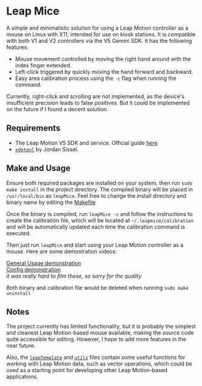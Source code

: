 # Leap Mice
A simple and minimalistic solution for using a Leap Motion 
controller as a mouse on Linux with X11, intended for use 
on kiosk stations. It is compatible with both V1 and V2 
controllers via the V5 Gemini SDK. It has the following features:
- Mouse movement controlled by moving the right hand around with 
the index finger extended.
- Left-click triggered by quickly moving the hand forward and 
backward.
- Easy area calibration process using the `-c` flag when running 
the command.

Currently, right-click and scrolling are not implemented, as the 
device's insufficient precision leads to false positives. But it could
be implemented on the future if I found a decent solution.

## Requirements
- The Leap Motion V5 SDK and service. Official guide [here](https://docs.ultraleap.com/linux/)
- [`xdotool`](https://github.com/jordansissel/xdotool) by Jordan Sissel.

## Make and Usage
Ensure both required packages are installed on your system, then run `sudo make install` 
in the project directory. The compiled binary will be placed in `/usr/local/bin` as `leapMice`.
Feel free to change the install directory and binary name by editing the [Makefile](Makefile)

Once the binary is compiled, run `leapMice -c` and follow the instructions to create the 
calibration file, which will be located at `~/.leapmice/calibration` and will be automatically 
updated each time the calibration command is executed.

Then just run `leapMice` and start using your Leap Motion controller as a mouse. 
Here are some demostration videos:

[General Usage demonstration](media/function_demonstration.mp4) \
[Config demonstration](media/config_demonstration.mp4) \
*it was really hard to film these, so sorry for the quality*

Both binary and calibration file would be deleted when running `sudo make uninstall`

## Notes
The project currently has limited functionality, but it is probably the simplest and 
cleanest Leap Motion-based mouse available, making the source code quite accessible 
for editing. However, I hope to add more features in the near future.

Also, the [`leapTemplate`](src/leapTemplate.c) and [`utils`](src/utils.c) files contain 
some useful functions for working with Leap Motion data, such as vector operations, 
which could be used as a starting point for developing other Leap Motion-based applications.
